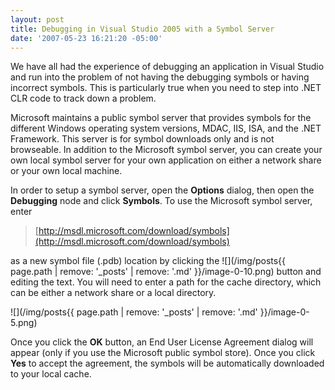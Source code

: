 ```yaml
---
layout: post
title: Debugging in Visual Studio 2005 with a Symbol Server
date: '2007-05-23 16:21:20 -05:00'
---
```


We have all had the experience of debugging an application in Visual Studio and run into the problem of not having the debugging symbols or having incorrect symbols. This is particularly true when you need to step into .NET CLR code to track down a problem. 

Microsoft maintains a public symbol server that provides symbols for the different Windows operating system versions, MDAC, IIS, ISA, and the .NET Framework. This server is for symbol downloads only and is not browseable. In addition to the Microsoft symbol server, you can create your own local symbol server for your own application on either a network share or your own local machine.

In order to setup a symbol server, open the **Options** dialog, then open the **Debugging** node and click **Symbols**. To use the Microsoft symbol server, enter 

> [http://msdl.microsoft.com/download/symbols](http://msdl.microsoft.com/download/symbols)

as a new symbol file (.pdb) location by clicking the ![](/img/posts{{ page.path | remove: '_posts' | remove: '.md' }}/image-0-10.png) button and editing the text. You will need to enter a path for the cache directory, which can be either a network share or a local directory.

![](/img/posts{{ page.path | remove: '_posts' | remove: '.md' }}/image-0-5.png) 

Once you click the **OK** button, an End User License Agreement dialog will appear (only if you use the Microsoft public symbol store). Once you click **Yes** to accept the agreement, the symbols will be automatically downloaded to your local cache.
